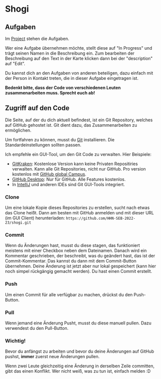 # Shogi

## Aufgaben

Im [Project](https://github.com/orgs/HHN-SEB-2022-23/projects/1) stehen die Aufgaben.

Wer eine Aufgabe übernehmen möchte, stellt diese auf "In Progress" und trägt seinen Namen in die Beschreibung ein. Zum bearbeiten der Beschreibung auf den Text in der Karte klicken dann bei der "description" auf "Edit".

Du kannst dich an den Aufgaben von anderen beteiligen, dazu einfach mit der Person in Kontakt treten, die in dieser Aufgabe eingetragen ist.

**Bedenkt bitte, dass der Code von verschiedenen Leuten zusammenarbeiten muss. Sprecht euch ab!**

## Zugriff auf den Code

Die Seite, auf der du dich aktuell befindest, ist ein Git Repository, welches auf GitHub gehostet ist. Git dient dazu, das Zusammenarbeiten zu ermöglichen.

Um fortfahren zu können, musst du [Git](https://git-scm.com/downloads) installieren. Die Standardeinstellungen sollten passen.

Ich empfehle ein GUI-Tool, um den Git Code zu verwalten. Hier Beispiele:

- [GitKraken](https://www.gitkraken.com): Kostenlose Version kann keine Privaten Repositiries verwalten. Kann alle Git Repositories, nicht nur GitHub. Pro version kostenlos mit [GitHub global Campus](https://education.github.com/globalcampus/student).
- [GitHub Desktop](https://desktop.github.com): Nur für GitHub. Alle Features kostenlos.
- In [IntelliJ](https://www.jetbrains.com/help/idea/commit-and-push-changes.html) und anderen IDEs sind Git GUI-Tools integriert.

### Clone

Um eine lokale Kopie dieses Repositories zu erstellen, sucht nach etwas das Clone heißt. Dann am besten mit GitHub anmelden und mit dieser URL (im GUI Client) herunterladen: `https://github.com/HHN-SEB-2022-23/shogi.git`

### Commit

Wenn du Änderungen hast, musst du diese stagen, das funktioniert meistens mit einer Checkbox neben dem Dateinamen. Danach wird ein Kommentar geschrieben, der beschreibt, was du geändert hast, das ist der Commit-Kommentar. Das kannst du dann mit dem Commit-Button übernehmen. Deine Änderung ist jetzt aber nur lokal gespeichert (kann hier noch simpel rückgängig gemacht werden). Du hast einen Commit erstellt.

### Push

Um einen Commit für alle verfügbar zu machen, drückst du den Push-Button.

### Pull

Wenn jemand eine Änderung Pusht, musst du diese manuell pullen. Dazu verwendest du den Pull-Button.

### Wichtig!

Bevor du anfängst zu arbeiten und bevor du deine Änderungen auf GitHub pushst, **immer** zuerst neue Änderungen pullen.

Wenn zwei Leute gleichzeitig eine Änderung in derselben Zeile committen, gibt das einen Konflikt. Wer nicht weiß, was zu tun ist, einfach melden :D
